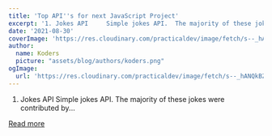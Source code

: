 ```yaml
---
title: 'Top API''s for next JavaScript Project'
excerpt: '1. Jokes API     Simple jokes API.  The majority of these jokes were contributed by...'
date: '2021-08-30'
coverImage: 'https://res.cloudinary.com/practicaldev/image/fetch/s--_hANQkBZ--/c_imagga_scale,f_auto,fl_progressive,h_420,q_auto,w_1000/https://dev-to-uploads.s3.amazonaws.com/uploads/articles/9jgiqm9szjorccg58riu.png'
author:
  name: Koders
  picture: "assets/blog/authors/koders.png"
ogImage:
  url: 'https://res.cloudinary.com/practicaldev/image/fetch/s--_hANQkBZ--/c_imagga_scale,f_auto,fl_progressive,h_420,q_auto,w_1000/https://dev-to-uploads.s3.amazonaws.com/uploads/articles/9jgiqm9szjorccg58riu.png'
---
```


1. Jokes API     Simple jokes API.  The majority of these jokes were contributed by...

[Read more](https://dev.to/suprabhasupi/top-api-s-for-next-javascript-project-cop)
